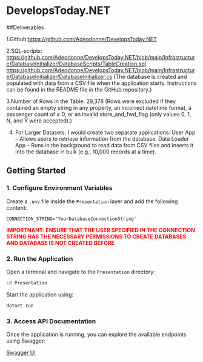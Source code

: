 # DevelopsToday.NET

##Deliverables

1.Github:https://github.com/Adeodonne/DevelopsToday.NET

2.SQL-scripts: 
https://github.com/Adeodonne/DevelopsToday.NET/blob/main/Infrastructure/DatabaseInitializer/DatabaseScripts/TableCreation.sql
https://github.com/Adeodonne/DevelopsToday.NET/blob/main/Infrastructure/DatabaseInitializer/DatabaseInitializer.cs
(The database is created and populated with data from a CSV file when the application starts. Instructions can be found in the README file in the GitHub repository.)

3.Number of Rows in the Table: 29,378
(Rows were excluded if they contained an empty string in any property, an incorrect datetime format, a passenger count of ≤ 0, or an invalid store_and_fwd_flag (only values 0, 1, N, and Y were accepted).)

4. For Larger Datasets:
I would create two separate applications:
User App – Allows users to retrieve information from the database.
Data Loader App – Runs in the background to read data from CSV files and inserts it into the database in bulk (e.g., 10,000 records at a time).

## Getting Started

### 1. Configure Environment Variables
Create a `.env` file inside the `Presentation` layer and add the following content:

```
CONNECTION_STRING='YourDatabaseConnectionString'
```

<span style="color: red;">**IMPORTNANT: ENSURE THAT THE USER SPECIFIED IN THE CONNECTION STRING HAS THE NECESSARY PERMISSIONS TO CREATE DATABASES AND DATABASE IS NOT CREATED BEFORE**</span>

### 2. Run the Application
Open a terminal and navigate to the `Presentation` directory:

```sh
cd Presentation
```

Start the application using:

```sh
dotnet run
```

### 3. Access API Documentation
Once the application is running, you can explore the available endpoints using Swagger:

[Swagger UI](http://localhost:5105/swagger/index.html)


